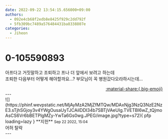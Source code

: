 ```yaml
---
date: 2022-09-22 13:54:15.656000+09:00
authors:
  - 092e4cb68f2edb8e8425f929c2dd792f
  - 5fb309bc7489a576484431ba8338807e
categories:
  - Jiheon
---
```


# 0-105590893

<div class="post-container" markdown="1">
<div class="content-container md-sidebar__scrollwrap" markdown="1">

아프다고 거짓말하고 조퇴하고 프나 더 앞에서 보려고 하는데<br>조퇴한 다음부터 어떻게 해야할까요…? 부모님이 꼭 병원갔다오라하시는데…

</div>
</div>

<div style="text-align: right;" markdown="1">
<a href="https://weverse.io/fromis9/fanpost/0-105590893" style="text-align: right;">:material-share:{.big-emoji}</a>
</div>
---

<div class="comments-container md-sidebar__scrollwrap" markdown="1">
<div class="comment" markdown="1">
<div class='id-container' markdown="1">
![](https://phinf.wevpstatic.net/MjAyMzA2MjZfMTQw/MDAxNjg3NzQ3NzE2NzE3.sTjhSGjoy3v4YWgOusaUyTJCAiIDDI34b7SBTjVAeUIg.TVETBI6wZ_tQjmoAsCS6Vr6bBETPlgMZy-YwTa6Gs0wg.JPEG/image.jpg?type=s72){ pfp loading=lazy }
**<span class="artist">지헌</span>** <small>Sep 22 2022, 15:04</small><br>
</div>
<div class='comment-body' markdown="1">
어허 탈락
</div>
</div>
</div>
---
